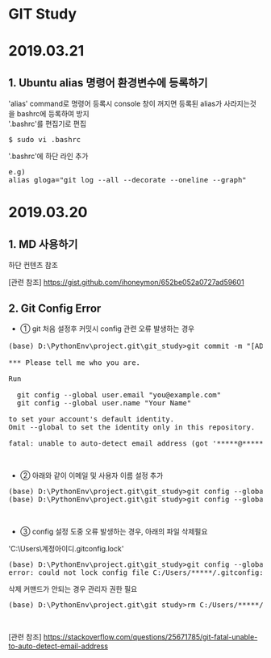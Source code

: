 GIT Study
=========

# 2019.03.21

## 1. Ubuntu alias 명령어 환경변수에 등록하기
'alias' command로 명령어 등록시 console 창이 꺼지면 등록된 alias가 사라지는것을 bashrc에 등록하여 방지  
'.bashrc'를 편집기로 편집  
<pre>
$ sudo vi .bashrc
</pre> 

'.bashrc'에 하단 라인 추가
<pre>
e.g)  
alias gloga="git log --all --decorate --oneline --graph"
</pre>

# 2019.03.20

## 1. MD 사용하기
하단 컨텐츠 참조  

[관련 참조]  <https://gist.github.com/ihoneymon/652be052a0727ad59601>  

## 2. Git Config Error
- ① git 처음 설정후 커밋시 config 관련 오류 발생하는 경우  

<pre>
(base) D:\PythonEnv\project.git\git_study>git commit -m "[ADD] 첫번째 파일 추가 'README.md'"

*** Please tell me who you are.

Run

  git config --global user.email "you@example.com"
  git config --global user.name "Your Name"

to set your account's default identity.
Omit --global to set the identity only in this repository.

fatal: unable to auto-detect email address (got '*****@*****-HP.(none)')
</pre><br>

- ② 아래와 같이 이메일 및 사용자 이름 설정 추가

<pre>
(base) D:\PythonEnv\project.git\git_study>git config --global user.email "******@gmail.com"
(base) D:\PythonEnv\project.git\git_study>git config --global user.name "****"
</pre><br>

- ③ config 설정 도중 오류 발생하는 경우, 아래의 파일 삭제필요

'C:\Users\계정아이디\.gitconfig.lock'
<pre>
(base) D:\PythonEnv\project.git\git_study>git config --global user.email "*******@gmail.com"
error: could not lock config file C:/Users/*****/.gitconfig: File exists	
</pre>

삭제 커맨드가 안되는 경우 관리자 권한 필요
<pre>
(base) D:\PythonEnv\project.git\git_study>rm C:/Users/*****/.gitconfig.lock
</pre><br>

[관련 참조] <https://stackoverflow.com/questions/25671785/git-fatal-unable-to-auto-detect-email-address>
